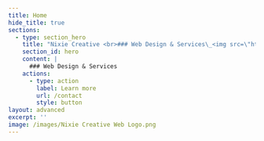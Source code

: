 ```yaml
---
title: Home
hide_title: true
sections:
  - type: section_hero
    title: "Nixie Creative <br>### Web Design & Services\_<img src=\"https://www.w3schools.com/images/w3schools_green.jpg\" alt=\"W3Schools.com\" style=\"float:right;\"></p>"
    section_id: hero
    content: |
      ### Web Design & Services 
    actions:
      - type: action
        label: Learn more
        url: /contact
        style: button
layout: advanced
excerpt: ''
image: /images/Nixie Creative Web Logo.png
---
```


